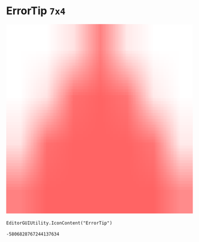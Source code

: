 # ErrorTip `7x4`
<img src="/img/ErrorTip.png" width=512 height=512>

``` CSharp
EditorGUIUtility.IconContent("ErrorTip")
```
```
-5806828767244137634
```
